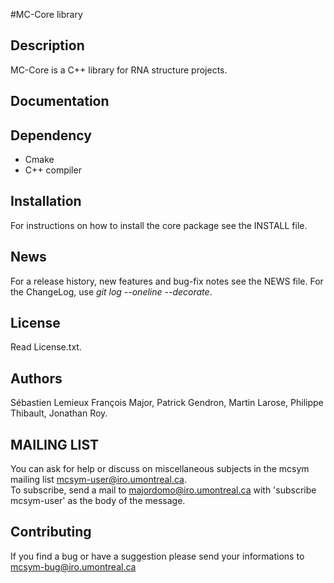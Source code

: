 #MC-Core library

**Description**
---------------
MC-Core is a C++ library for RNA structure projects.


**Documentation**
-----------------


**Dependency**
--------------
- Cmake
- C++ compiler


**Installation**
----------------
For instructions on how to install the core package see the INSTALL file.


**News**
--------
For a release history, new features and bug-fix notes see the NEWS file.
For the ChangeLog, use *git log --oneline --decorate*.


**License**
-----------
Read License.txt.


**Authors**
-----------
Sébastien Lemieux
François Major,
Patrick Gendron,
Martin Larose,
Philippe Thibault,
Jonathan Roy.


**MAILING LIST**
----------------
You can ask for help or discuss on miscellaneous subjects in the mcsym
mailing list mcsym-user@iro.umontreal.ca.  
To subscribe, send a mail to majordomo@iro.umontreal.ca with 'subscribe mcsym-user' 
as the body of the message.


**Contributing**
----------------
If you find a bug or have a suggestion please send your informations to
mcsym-bug@iro.umontreal.ca
